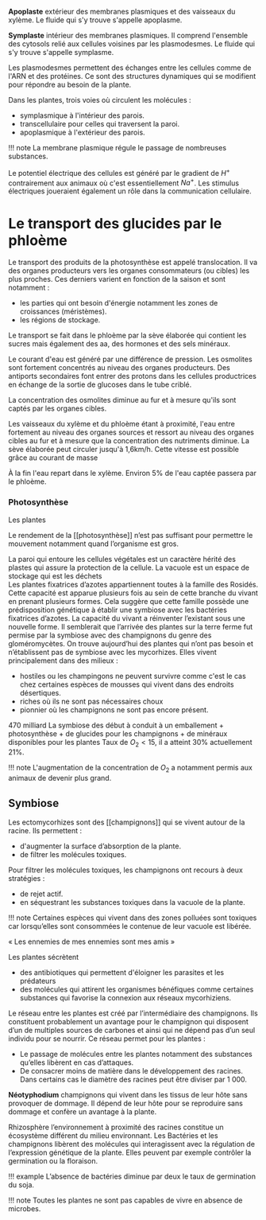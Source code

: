 __Apoplaste__ extérieur des membranes plasmiques et des vaisseaux du xylème. Le fluide qui s'y trouve s'appelle apoplasme.

__Symplaste__ intérieur des membranes plasmiques. Il comprend l'ensemble des cytosols relié aux cellules voisines par les plasmodesmes. Le fluide qui s'y trouve s'appelle symplasme.

Les plasmodesmes permettent des échanges entre les cellules comme de l'ARN et des protéines. Ce sont des structures dynamiques qui se modifient pour répondre au besoin de la plante.

Dans les plantes, trois voies où circulent les molécules :

* symplasmique à l'intérieur des parois.
* transcellulaire pour celles qui  traversent la paroi.
* apoplasmique à l'extérieur des parois.

!!! note
    La membrane plasmique régule le passage de nombreuses substances.

Le potentiel électrique des cellules est généré par le gradient de $H^+$ contrairement aux animaux où c'est essentiellement $Na^+$. Les stimulus électriques joueraient également un rôle dans la communication cellulaire.
# Le transport des glucides par le phloème

Le transport des produits de la photosynthèse est appelé translocation. Il va des organes producteurs vers les organes consommateurs (ou cibles) les plus proches. Ces derniers varient en fonction de la saison et sont notamment :

* les parties qui ont besoin d'énergie notamment les zones de croissances (méristèmes).
* les régions de stockage.

Le transport se fait dans le phloème par la sève élaborée qui contient les sucres mais également des aa, des hormones et des sels minéraux.

Le courant d'eau est généré par une différence de pression. Les osmolites sont fortement concentrés au niveau des organes producteurs. Des antiports secondaires font entrer des protons dans les cellules productrices en échange de la sortie de glucoses dans le tube criblé.

La concentration des osmolites diminue au fur et à mesure qu'ils sont captés par les organes cibles.

Les vaisseaux du xylème et du phloème étant à proximité, l'eau entre fortement au niveau des organes sources et ressort au niveau des organes cibles au fur et à mesure que la concentration des nutriments diminue. La sève élaborée peut circuler jusqu'à 1,6km/h. Cette vitesse est possible grâce au courant de masse

À la fin l'eau repart dans le xylème. Environ 5% de l'eau captée passera par le phloème.
### Photosynthèse

Les plantes

Le rendement de la [[photosynthèse]] n’est pas suffisant pour permettre le mouvement notamment quand l’organisme est gros.

La paroi qui entoure les cellules végétales est un caractère hérité des plastes qui assure la protection de la cellule.
La vacuole est un espace de stockage qui est les déchets  
Les plantes fixatrices d’azotes appartiennent toutes à la famille des Rosidés. Cette capacité est apparue plusieurs fois au sein de cette branche du vivant en prenant plusieurs formes. Cela suggère que cette famille possède une prédisposition génétique à établir une symbiose avec les bactéries fixatrices d’azotes. La capacité du vivant a réinventer l’existant sous une nouvelle forme.
Il semblerait que l’arrivée des plantes sur la terre ferme fut permise par la symbiose avec des champignons du genre des gloméromycètes.
On trouve aujourd’hui des plantes qui n’ont pas besoin et n’établissent pas de symbiose avec les mycorhizes. Elles vivent principalement dans des milieux :

* hostiles ou les champingons ne peuvent survivre comme c'est le cas chez certaines espèces de mousses qui vivent dans des endroits désertiques.
* riches où ils ne sont pas nécessaires choux
* pionnier où les champignons ne sont pas encore présent.

470 milliard La symbiose des début à conduit à un emballement + photosynthèse + de glucides pour les champignons + de minéraux disponibles pour les plantes
Taux de $O_2 \lt 15%$, il a atteint 30% actuellement 21%.

!!! note
    L'augmentation de la concentration de $O_2$ a notamment permis aux animaux de devenir plus grand.
## Symbiose

Les ectomycorhizes sont des [[champignons]] qui se vivent autour de la racine. Ils permettent :

* d'augmenter la surface d’absorption de la plante.
* de filtrer les molécules toxiques.

Pour filtrer les molécules toxiques, les champignons ont recours à deux stratégies :
* de rejet actif.
* en séquestrant les substances toxiques dans la vacuole de la plante.
 
!!! note
    Certaines espèces qui vivent dans des zones polluées sont toxiques car lorsqu’elles sont consommées le contenue de leur vacuole est libérée.

« Les ennemies de mes ennemies sont mes amis » 

Les plantes sécrètent 

* des antibiotiques qui permettent d'éloigner les parasites et les prédateurs
* des molécules qui  attirent les organismes bénéfiques comme certaines substances qui favorise la connexion aux réseaux mycorhiziens.

Le réseau entre les plantes est créé par l’intermédiaire des champignons. Ils constituent probablement un avantage pour le champignon qui disposent d’un de multiples sources de carbones et ainsi qui ne dépend pas d’un seul individu pour se nourrir. Ce réseau permet pour les plantes :

* Le passage de molécules entre les plantes notamment des substances qu’elles libèrent en cas d’attaques.
* De consacrer moins de matière dans le développement des racines. Dans certains cas le diamètre des racines peut être diviser par 1 000.

__Néotyphodium__ champignons qui vivent dans les tissus de leur hôte sans provoquer de dommage. Il dépend de leur hôte pour se reproduire sans dommage et confère un avantage à la plante.

Rhizosphère l’environnement à proximité des racines constitue un écosystème différent du milieu environnant. Les Bactéries et les champignons libèrent des molécules qui interagissent avec la régulation de l’expression génétique de la plante. Elles peuvent par exemple contrôler la germination ou la floraison.

!!! example
    L’absence de bactéries diminue par deux le taux de germination du soja.

!!! note
    Toutes les plantes ne sont pas capables de vivre en absence de microbes.